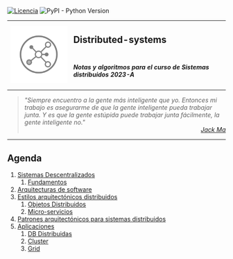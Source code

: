 [![Licencia](https://img.shields.io/badge/license-MIT-blue.svg)](http://kmonsoor.mit-license.org/) ![PyPI - Python Version](https://img.shields.io/pypi/pyversions/matplotlib)


<table>
<tr>
    <td rowspan="2"><img src="img/logo-sd.svg" alt="Redes"></td>
    <td colspan="3"><h2>Distributed-systems</h2></td>
</tr>
<tr><td colspan="3"><h5>Notas y algoritmos para el curso de Sistemas distribuidos 2023-A</h5></td></tr>
</table>


><i>"Siempre encuentro a la gente más inteligente que yo. Entonces mi trabajo es asegurarme de que la gente inteligente pueda trabajar junta. Y es que la gente estúpida puede trabajar junta fácilmente, la gente inteligente no."</i><br>
<cite style="display:block; text-align: right">[Jack Ma](https://es.wikipedia.org/wiki/Jack_Ma)</cite>

---
## Agenda
1. [Sistemas Descentralizados][11]
    1. [Fundamentos][11]
1. [Arquitecturas de software][21]
1. [Estilos arquitectónicos distribuidos][31]
    1. [Objetos Distribuidos][31]
    1. [Micro-servicios][32]
1. [Patrones arquitectónicos para sistemas distribuidos][41]
1. [Aplicaciones][51]
    1. [DB Distribuidas][51]
    1. [Cluster][52]
    1. [Grid][53]


[11]:https://github.com/GiancarloBenavides/Distributed-Systems/tree/main/11-Fundamentos
[21]:https://github.com/GiancarloBenavides/Distributed-Systems/tree/main/21-Arquitecturas
[31]:https://github.com/GiancarloBenavides/Distributed-Systems/tree/main/31-Ojetos-Distribuidos
[32]:https://github.com/GiancarloBenavides/Distributed-Systems/tree/main/32-Micro-Servicios
[41]:https://github.com/GiancarloBenavides/Distributed-Systems/tree/main/41-Patrones
[51]:https://github.com/GiancarloBenavides/Distributed-Systems/tree/main/51-Bases-Distribuidas
[52]:https://github.com/GiancarloBenavides/Distributed-Systems/tree/main/52-Sistemas-Distribuidos
[53]:https://github.com/GiancarloBenavides/Distributed-Systems/tree/main/53-Cluster

